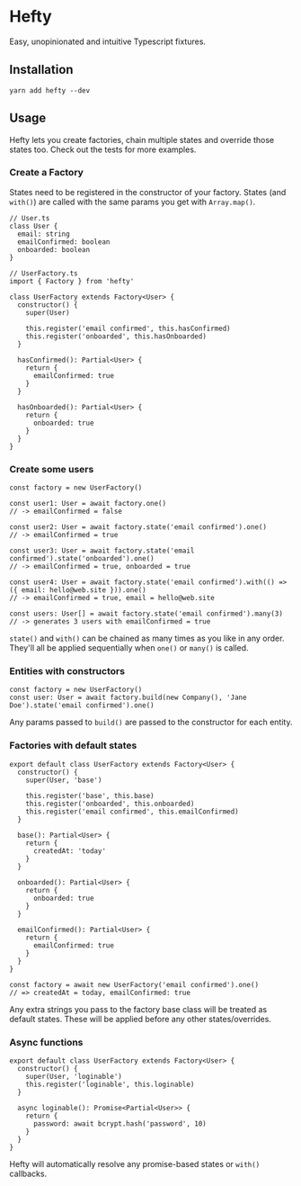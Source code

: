 # Hefty
Easy, unopinionated and intuitive Typescript fixtures.

## Installation
`yarn add hefty --dev`

## Usage
Hefty lets you create factories, chain multiple states and override those states too. Check out the tests for more examples.

### Create a Factory
States need to be registered in the constructor of your factory. States (and `with()`) are called with the same params you get with `Array.map()`.

```
// User.ts
class User {
  email: string
  emailConfirmed: boolean
  onboarded: boolean
}

// UserFactory.ts
import { Factory } from 'hefty'

class UserFactory extends Factory<User> {
  constructor() {
    super(User)

    this.register('email confirmed', this.hasConfirmed)
    this.register('onboarded', this.hasOnboarded)
  }

  hasConfirmed(): Partial<User> {
    return {
      emailConfirmed: true
    }
  }

  hasOnboarded(): Partial<User> {
    return {
      onboarded: true
    }
  }
}
```

### Create some users
```
const factory = new UserFactory()

const user1: User = await factory.one()
// -> emailConfirmed = false

const user2: User = await factory.state('email confirmed').one()
// -> emailConfirmed = true

const user3: User = await factory.state('email confirmed').state('onboarded').one()
// -> emailConfirmed = true, onboarded = true

const user4: User = await factory.state('email confirmed').with(() => ({ email: hello@web.site })).one()
// -> emailConfirmed = true, email = hello@web.site

const users: User[] = await factory.state('email confirmed').many(3)
// -> generates 3 users with emailConfirmed = true
```

`state()` and `with()` can be chained as many times as you like in any order. They'll all be applied sequentially when `one()` or `many()` is called.

### Entities with constructors
```
const factory = new UserFactory()
const user: User = await factory.build(new Company(), 'Jane Doe').state('email confirmed').one()
```

Any params passed to `build()` are passed to the constructor for each entity.

### Factories with default states
```
export default class UserFactory extends Factory<User> {
  constructor() {
    super(User, 'base')

    this.register('base', this.base)
    this.register('onboarded', this.onboarded)
    this.register('email confirmed', this.emailConfirmed)
  }

  base(): Partial<User> {
    return {
      createdAt: 'today'
    }
  }

  onboarded(): Partial<User> {
    return {
      onboarded: true
    }
  }

  emailConfirmed(): Partial<User> {
    return {
      emailConfirmed: true
    }
  }
}

const factory = await new UserFactory('email confirmed').one()
// => createdAt = today, emailConfirmed: true 
```

Any extra strings you pass to the factory base class will be treated as default states. These will be applied before any other states/overrides.

### Async functions
```
export default class UserFactory extends Factory<User> {
  constructor() {
    super(User, 'loginable')
    this.register('loginable', this.loginable)
  }

  async loginable(): Promise<Partial<User>> {
    return {
      password: await bcrypt.hash('password', 10)
    }
  }
}
```

Hefty will automatically resolve any promise-based states or `with()` callbacks.


